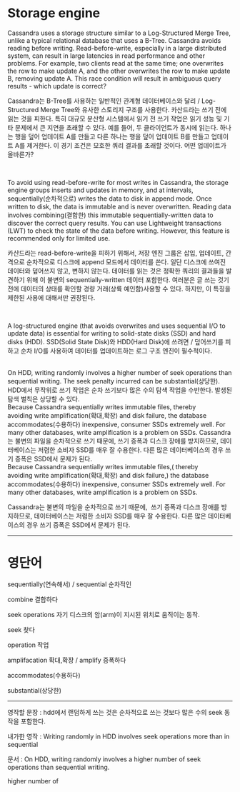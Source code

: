 # Storage engine
Cassandra uses a storage structure similar to a Log-Structured Merge Tree, unlike a typical relational database that uses a B-Tree. Cassandra avoids reading before writing. Read-before-write, especially in a large distributed system, can result in large latencies in read performance and other problems. For example, two clients read at the same time; one overwrites the row to make update A, and the other overwrites the row to make update B, removing update A. This race condition will result in ambiguous query results - which update is correct?


Cassandra는 B-Tree를 사용하는 일반적인 관계형 데이터베이스와 달리 / Log-Structured Merge Tree와 유사한 스토리지 구조를 사용한다.
카산드라는 쓰기 전에 읽는 것을 피한다. 특히 대규모 분산형 시스템에서 읽기 전 쓰기 작업은 읽기 성능 및 기타 문제에서 큰 지연을 초래할 수 있다. 예를 들어, 두 클라이언트가 동시에 읽는다. 하나는 행을 덮어 업데이트 A를 만들고 다른 하나는 행을 덮어 업데이트 B를 만들고 업데이트 A를 제거한다. 이 경기 조건은 모호한 쿼리 결과를 초래할 것이다. 어떤 업데이트가 올바른가?

<br>

To avoid using read-before-write for most writes in Cassandra, the storage engine groups inserts and updates in memory, and at intervals, sequentially(순차적으로) writes the data to disk in append mode.
Once written to disk, the data is immutable and is never overwritten. Reading data involves combining(결합한) this immutable sequentially-written data to discover the correct query results. You can use Lightweight transactions (LWT) to check the state of the data before writing. However, this feature is recommended only for limited use.

카산드라는 read-before-write을 피하기 위해서, 저장 엔진 그룹은 삽입, 업데이트, 간격으로 순차적으로 디스크에 append 모드에서 데이터를 쓴다.
일단 디스크에 쓰여진 데이터와 덮어쓰지 않고, 변하지 않는다. 데이터를 읽는 것은 정확한 쿼리의 결과들을 발견하기 위해 이 불변의 sequentially-written 데이터 포함한다. 여러분은 글 쓰는 것기 전에 데이터의 상태를 확인할 경량 거래(상륙 예인함)사용할 수 있다. 하지만, 이 특징을 제한된 사용에 대해서만 권장된다.

<br>

A log-structured engine (that avoids overwrites and uses sequential I/O to update data) is essential for writing to solid-state disks (SSD) and hard disks (HDD).
SSD(Solid State Disk)와 HDD(Hard Disk)에 쓰려면 / 덮어쓰기를 피하고 순차 I/O를 사용하여 데이터를 업데이트하는 로그 구조 엔진이 필수적이다.

<br>
On HDD, writing randomly involves a higher number of seek operations than sequential writing. The seek penalty incurred can be substantial(상당한).
HDD에서 무작위로 쓰기 작업은 순차 쓰기보다 많은 수의 탐색 작업을 수반한다. 발생된 탐색 벌칙은 상당할 수 있다.

<br>
Because Cassandra sequentially writes immutable files, thereby avoiding write amplification(확대,확장) and disk failure, the database accommodates(수용하다) inexpensive, consumer SSDs extremely well.
For many other databases, write amplification is a problem on SSDs.
Cassandra는 불변의 파일을 순차적으로 쓰기 때문에, 쓰기 증폭과 디스크 장애를 방지하므로, 데이터베이스는 저렴한 소비자 SSD를 매우 잘 수용한다. 다른 많은 데이터베이스의 경우 쓰기 증폭은 SSD에서 문제가 된다.

<br>
Because Cassandra sequentially writes immutable files,( thereby avoiding write amplification(확대,확장) and disk failure,) the database accommodates(수용하다) inexpensive, consumer SSDs extremely well. For many other databases, write amplification is a problem on SSDs.

Cassandra는 불변의 파일을 순차적으로 쓰기 때문에,  쓰기 증폭과 디스크 장애를 방지하므로, 데이터베이스는 저렴한 소비자 SSD를 매우 잘 수용한다. 다른 많은 데이터베이스의 경우 쓰기 증폭은 SSD에서 문제가 된다.

---
# 영단어

sequentially(연속해서) / sequential 순차적인

combine 결합하다

seek operations 자기 디스크의 암(arm)이 지시된 위치로 움직이는 동작.

seek 찾다

operation 작업

amplifacation 확대,확장 / amplify 증폭하다

accommodates(수용하다)

substantial(상당한)

---


영작할 문장 : hdd에서 랜덤하게 쓰는 것은 순차적으로 쓰는 것보다 많은 수의 seek 동작을 포함한다.

내가한 영작 : Writing randomly in HDD involves seek operations more than in sequential

문서 : On HDD, writing randomly involves a higher number of seek operations than sequential writing.

higher number of



